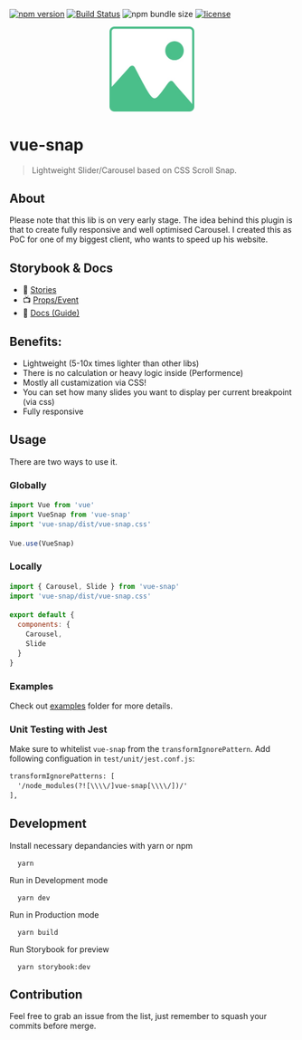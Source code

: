 [![npm version](https://badge.fury.io/js/vue-snap.svg)](https://badge.fury.io/js/vue-snap)
[![Build Status](https://travis-ci.org/bartdominiak/vue-snap.svg?branch=master)](https://travis-ci.org/bartdominiak/vue-snap)
![npm bundle size](https://img.shields.io/bundlephobia/minzip/vue-snap)
[![license](https://img.shields.io/github/license/mashape/apistatus.svg)](https://github.com/bartdominiak/vue-snap/blob/master/LICENSE.md)

<div align="center">
  <img width="150" heigth="150" src="/static/snap.jpg" alt="vue-snap logo">
</div>

# vue-snap
> Lightweight Slider/Carousel based on CSS Scroll Snap.

## About
Please note that this lib is on very early stage. The idea behind this plugin is that to create fully responsive and well optimised Carousel. I created this as PoC for one of my biggest client, who wants to speed up his website.

## Storybook & Docs
- 📕 [Stories](https://vue-snap.vercel.app)
- 📺 [Props/Event](https://vue-snap.vercel.app/?path=/story/carousel-docs--page)
- 📖 [Docs (Guide)](https://bartdominiak.github.io/vue-snap)

## Benefits:
- Lightweight (5-10x times lighter than other libs)
- There is no calculation or heavy logic inside (Performence)
- Mostly all custamization via CSS!
- You can set how many slides you want to display per current breakpoint (via css)
- Fully responsive

## Usage
There are two ways to use it.

### Globally

```js
import Vue from 'vue'
import VueSnap from 'vue-snap'
import 'vue-snap/dist/vue-snap.css'

Vue.use(VueSnap)
```

### Locally

```js
import { Carousel, Slide } from 'vue-snap'
import 'vue-snap/dist/vue-snap.css'

export default {
  components: {
    Carousel,
    Slide
  }
}
```

### Examples
Check out [examples](https://github.com/bartdominiak/vue-snap/tree/master/examples) folder for more details.

### Unit Testing with Jest

Make sure to whitelist `vue-snap` from the `transformIgnorePattern`. Add following configuation in `test/unit/jest.conf.js`:

```diff
transformIgnorePatterns: [
  '/node_modules(?![\\\\/]vue-snap[\\\\/])/'
],
```

## Development

Install necessary depandancies with yarn or npm
```
  yarn
```

Run in Development mode
```
  yarn dev
```

Run in Production mode
```
  yarn build
```

Run Storybook for preview
```
  yarn storybook:dev
```

## Contribution
Feel free to grab an issue from the list, just remember to squash your commits before merge.
